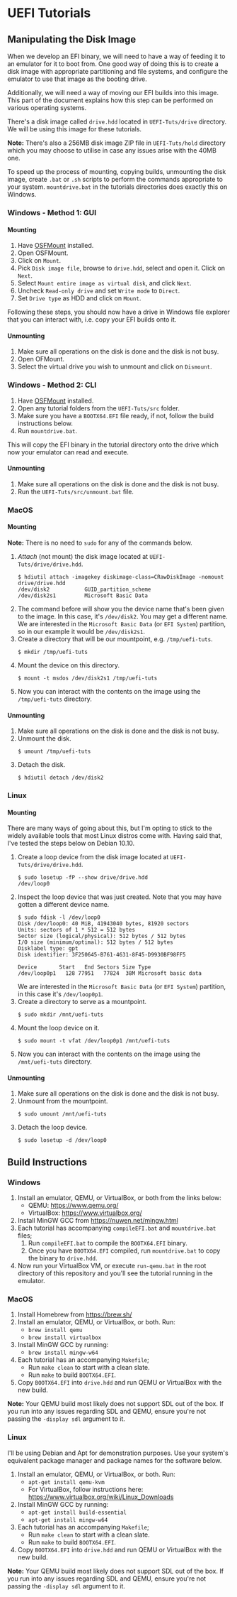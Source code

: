 # UEFI Tutorials
## Manipulating the Disk Image
When we develop an EFI binary, we will need to have a way of feeding it to an emulator for it to boot from. One good way
of doing this is to create a disk image with appropriate partitioning and file systems, and configure the emulator to
use that image as the booting drive.

Additionally, we will need a way of moving our EFI builds into this image. This part of the document explains how this
step can be performed on various operating systems.

There's a disk image called `drive.hdd` located in `UEFI-Tuts/drive` directory. We will be using this image for these
tutorials.

**Note:** There's also a 256MB disk image ZIP file in `UEFI-Tuts/hold` directory which you may choose to utilise in case
any issues arise with the 40MB one.

To speed up the process of mounting, copying builds, unmounting the disk image, create `.bat` or `.sh` scripts to
perform the commands appropriate to your system. `mountdrive.bat` in the tutorials directories does exactly this on
Windows.

### Windows - Method 1: GUI
#### Mounting
1. Have [OSFMount][osfmount] installed.
1. Open OSFMount.
1. Click on `Mount`.
1. Pick `Disk image file`, browse to `drive.hdd`, select and open it. Click on `Next`.
1. Select `Mount entire image as virtual disk`, and click `Next`.
1. Uncheck `Read-only drive` and set `Write mode` to `Direct`.
1. Set `Drive type` as HDD and click on `Mount`.

Following these steps, you should now have a drive in Windows file explorer that you can interact with, i.e. copy your
EFI builds onto it.

#### Unmounting
1. Make sure all operations on the disk is done and the disk is not busy.
1. Open OFMount.
1. Select the virtual drive you wish to unmount and click on `Dismount`.

### Windows - Method 2: CLI
1. Have [OSFMount][osfmount] installed.
1. Open any tutorial folders from the `UEFI-Tuts/src` folder.
1. Make sure you have a `BOOTX64.EFI` file ready, if not, follow the build instructions below.
1. Run `mountdrive.bat`.

This will copy the EFI binary in the tutorial directory onto the drive which now your emulator can read and execute.

#### Unmounting
1. Make sure all operations on the disk is done and the disk is not busy.
1. Run the `UEFI-Tuts/src/unmount.bat` file.

### MacOS
#### Mounting
**Note:** There is no need to `sudo` for any of the commands below.
1. _Attach_ (not mount) the disk image located at `UEFI-Tuts/drive/drive.hdd`.
   ```
   $ hdiutil attach -imagekey diskimage-class=CRawDiskImage -nomount drive/drive.hdd
   /dev/disk2          	GUID_partition_scheme
   /dev/disk2s1        	Microsoft Basic Data
   ```
1. The command before will show you the device name that's been given to the image. In this case, it's `/dev/disk2`. You
   may get a different name. We are interested in the `Microsoft Basic Data` (or `EFI System`) partition, so in our
   example it would be `/dev/disk2s1`.
1. Create a directory that will be our mountpoint, e.g. `/tmp/uefi-tuts`.
   ```
   $ mkdir /tmp/uefi-tuts
   ```
1. Mount the device on this directory.
   ```
   $ mount -t msdos /dev/disk2s1 /tmp/uefi-tuts
   ```
1. Now you can interact with the contents on the image using the `/tmp/uefi-tuts` directory.

#### Unmounting
1. Make sure all operations on the disk is done and the disk is not busy.
1. Unmount the disk.
   ```
   $ umount /tmp/uefi-tuts
   ```
1. Detach the disk.
   ```
   $ hdiutil detach /dev/disk2
   ```

### Linux
#### Mounting
There are many ways of going about this, but I'm opting to stick to the widely available tools that most Linux distros
come with. Having said that, I've tested the steps below on Debian 10.10.
1. Create a loop device from the disk image located at `UEFI-Tuts/drive/drive.hdd`.
   ```
   $ sudo losetup -fP --show drive/drive.hdd 
   /dev/loop0
   ```
1. Inspect the loop device that was just created. Note that you may have gotten a different device name.
   ```
   $ sudo fdisk -l /dev/loop0
   Disk /dev/loop0: 40 MiB, 41943040 bytes, 81920 sectors
   Units: sectors of 1 * 512 = 512 bytes
   Sector size (logical/physical): 512 bytes / 512 bytes
   I/O size (minimum/optimal): 512 bytes / 512 bytes
   Disklabel type: gpt
   Disk identifier: 3F250645-B761-4631-8F45-D9930BF98FF5

   Device       Start   End Sectors Size Type
   /dev/loop0p1   128 77951   77824  38M Microsoft basic data
   ```
   We are interested in the `Microsoft Basic Data` (or `EFI System`) partition, in this case it's `/dev/loop0p1`.
1. Create a directory to serve as a mountpoint.
   ```
   $ sudo mkdir /mnt/uefi-tuts
   ```
1. Mount the loop device on it.
   ```
   $ sudo mount -t vfat /dev/loop0p1 /mnt/uefi-tuts
   ```
1. Now you can interact with the contents on the image using the `/mnt/uefi-tuts` directory.

#### Unmounting
1. Make sure all operations on the disk is done and the disk is not busy.
1. Unmount from the mountpoint.
   ```
   $ sudo umount /mnt/uefi-tuts
   ```
1. Detach the loop device.
   ```
   $ sudo losetup -d /dev/loop0
   ```

## Build Instructions
### Windows
1. Install an emulator, QEMU, or VirtualBox, or both from the links below:
    - QEMU: https://www.qemu.org/
    - VirtualBox: https://www.virtualbox.org/
1. Install MinGW GCC from https://nuwen.net/mingw.html
1. Each tutorial has accompanying `compileEFI.bat` and `mountdrive.bat` files;
    1. Run `compileEFI.bat` to compile the `BOOTX64.EFI` binary.
    1. Once you have `BOOTX64.EFI` compiled, run `mountdrive.bat` to copy the binary to `drive.hdd`.
1. Now run your VirtualBox VM, or execute `run-qemu.bat` in the root directory of this repository and you'll see the
   tutorial running in the emulator.

### MacOS
1. Install Homebrew from https://brew.sh/
1. Install an emulator, QEMU, or VirtualBox, or both. Run:
    - `brew install qemu`  
    - `brew install virtualbox`
1. Install MinGW GCC by running:
    - `brew install mingw-w64`
1. Each tutorial has an accompanying `Makefile`;
    - Run `make clean` to start with a clean slate.
    - Run `make` to build `BOOTX64.EFI`.
1. Copy `BOOTX64.EFI` into `drive.hdd` and run QEMU or VirtualBox with the new build.

**Note:** Your QEMU build most likely does not support SDL out of the box. If you run into any issues regarding SDL and
QEMU, ensure you're not passing the `-display sdl` argument to it.

### Linux
I'll be using Debian and Apt for demonstration purposes. Use your system's equivalent package manager and package names for the software below.

1. Install an emulator, QEMU, or VirtualBox, or both. Run:  
   - `apt-get install qemu-kvm`
   - For VirtualBox, follow instructions here: https://www.virtualbox.org/wiki/Linux_Downloads
1. Install MinGW GCC by running:
   - `apt-get install build-essential`
   - `apt-get install mingw-w64`
1. Each tutorial has an accompanying `Makefile`;
    - Run `make clean` to start with a clean slate.
    - Run `make` to build `BOOTX64.EFI`.
1. Copy `BOOTX64.EFI` into `drive.hdd` and run QEMU or VirtualBox with the new build.

**Note:** Your QEMU build most likely does not support SDL out of the box. If you run into any issues regarding SDL and
QEMU, ensure you're not passing the `-display sdl` argument to it.

[osfmount]: https://www.osforensics.com/tools/mount-disk-images.html
